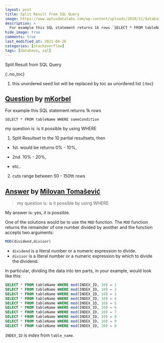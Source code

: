 ```yaml
---
layout: post
title: Split Result from SQL Query
image: https://www.aptusdatalabs.com/wp-content/uploads/2020/11/database_migration-casestudy.jpg
description: >
  For example this SQL statement returns 1k rows `SELECT * FROM tableName WHERE someCondition` 
hide_image: true
comments: true
last_modified_at: 2021-04-26
categories: [stackoverflow]
tags: [database, sql]
---
```


Split Result from SQL Query

{:.no_toc}
1. this unordered seed list will be replaced by toc as unordered list
{:toc}

## [Question](https://stackoverflow.com/questions/7580314/split-result-from-sql-query) by [mKorbel](https://stackoverflow.com/users/714968/mkorbel)

For example this SQL statement returns 1k rows

`SELECT * FROM tableName WHERE someCondition` 

my question is: is it possible by using WHERE

1) Split Resultset to the 10 partial resultsets, then 

- 1st. would be returns 0% - 10%, 

- 2nd. 10% - 20%, 

- etc..

2) cuts range between 50 - 150th rows 


## [Answer](https://stackoverflow.com/a/66825971/13155046) by [Milovan Tomašević](https://stackoverflow.com/users/13155046/milovan-tomašević)

> my question is: is it possible by using WHERE

My answer is: yes, it is possible.

One of the solutions would be to use the `MOD` function.
The `MOD` function returns the remainder of one number divided by another and the function accepts two arguments:

```sql
MOD(dividend,divisor)
```
- `dividend` is a literal number or a numeric expression to divide.
- `divisor` is a literal number or a numeric expression by which to divide the dividend.

In particular, dividing the data into ten parts, in your example, would look like this:

```sql
SELECT * FROM tableName WHERE mod(INDEX_ID, 10) = 1
SELECT * FROM tableName WHERE mod(INDEX_ID, 10) = 2
SELECT * FROM tableName WHERE mod(INDEX_ID, 10) = 3
SELECT * FROM tableName WHERE mod(INDEX_ID, 10) = 4
SELECT * FROM tableName WHERE mod(INDEX_ID, 10) = 5
SELECT * FROM tableName WHERE mod(INDEX_ID, 10) = 6
SELECT * FROM tableName WHERE mod(INDEX_ID, 10) = 7
SELECT * FROM tableName WHERE mod(INDEX_ID, 10) = 8
SELECT * FROM tableName WHERE mod(INDEX_ID, 10) = 9
SELECT * FROM tableName WHERE mod(INDEX_ID, 10) = 0
```

`INDEX_ID` is _index_ from `table_name`.